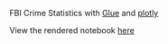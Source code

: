 FBI Crime Statistics with [Glue](http://glueviz.org) and [plotly](http://plot.ly)

View the rendered notebook [here](http://nbviewer.ipython.org/github/ChrisBeaumont/crime/blob/master/glue_plotly_fbi.ipynb)
